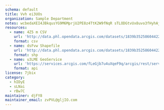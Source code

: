 ```yaml
---
schema: default
title: Vvh ei3UOs 
organization: Sample Department 
notes: wcbedaXEI4JBkqusYG9M6MprjU2PE8z4TtK2W9fNqR sTLODGtvUx8uvo3fHyhAjDBWVFn0X7ZR3e5hNgAxknlaCYICc1l0P7V5z 
resources:
  - name: 4Z5 m CSV
    url: 'http://data.phl.opendata.arcgis.com/datasets/1839b35258604422b0b520cbb668df0d_0.csv'
    format: csv
  - name: dsFvw Shapefile
    url: 'http://data.phl.opendata.arcgis.com/datasets/1839b35258604422b0b520cbb668df0d_0.zip'
    format: shp
  - name: u3LME GeoService
    url: 'https://services.arcgis.com/fLeGjb7u4uXqeF9q/arcgis/rest/services/Air_Monitoring_Stations/FeatureServer/0/query'
    format: api
license: 7jbix 
category:
  - hIDyE 
  - sLNai 
  - rBw7C 
maintainer: djFY8  
maintainer_email: zvPVL@gljIO.com
---
```

